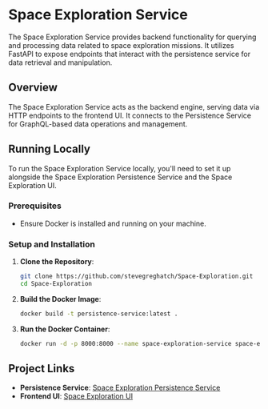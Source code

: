 # Space Exploration Service

The Space Exploration Service provides backend functionality for querying and processing data related to space exploration missions. It utilizes FastAPI to expose endpoints that interact with the persistence service for data retrieval and manipulation.

## Overview

The Space Exploration Service acts as the backend engine, serving data via HTTP endpoints to the frontend UI. It connects to the Persistence Service for GraphQL-based data operations and management.

## Running Locally

To run the Space Exploration Service locally, you'll need to set it up alongside the Space Exploration Persistence Service and the Space Exploration UI.

### Prerequisites

- Ensure Docker is installed and running on your machine.

### Setup and Installation

1. **Clone the Repository**:

   ```sh
   git clone https://github.com/stevegreghatch/Space-Exploration.git
   cd Space-Exploration
   ```

2. **Build the Docker Image**:

   ```sh
   docker build -t persistence-service:latest .
   ```

3. **Run the Docker Container**:

   ```sh
   docker run -d -p 8000:8000 --name space-exploration-service space-exploration-service:latest
   ```

## Project Links

- **Persistence Service**: [Space Exploration Persistence Service](https://github.com/stevegreghatch/space-exploration-persistence-service)
- **Frontend UI**: [Space Exploration UI](https://github.com/stevegreghatch/space-exploration-ui)

